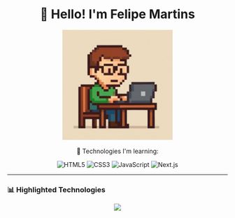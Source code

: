 <h1 align="center">👋 Hello! I'm Felipe Martins</h1>

<p align="center">
  <img src="https://github.com/MartinsF3lipe/MartinsF3lipe/blob/main/522299287_1761276038604386_489190014537829176_n.jpg" alt="AI Generated Background" width="50%" />
</p>

<p align="center">
  🚀 Technologies I'm learning:
</p>

<div align="center">
  
  ![HTML5](https://img.shields.io/badge/-HTML5-E34F26?style=flat-square&logo=html5&logoColor=white)
  ![CSS3](https://img.shields.io/badge/-CSS3-1572B6?style=flat-square&logo=css3)
  ![JavaScript](https://img.shields.io/badge/-JavaScript-F7DF1E?style=flat-square&logo=javascript&logoColor=black)
  ![Next.js](https://img.shields.io/badge/-Next.js-000?style=flat-square&logo=nextdotjs)
</div>

---

### 📊 Highlighted Technologies
<p align="center">
  <img width="41%" src="https://github-readme-stats.vercel.app/api/top-langs/?username=MartinsF3lipe&layout=compact&hide_border=true&title_color=8f00ff&text_color=ffffff&bg_color=0d1117" />
</p>
